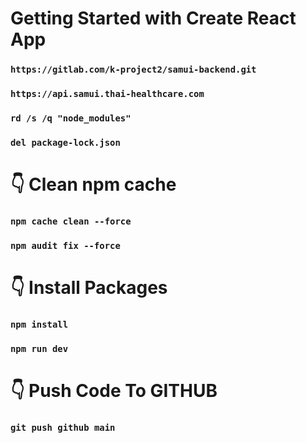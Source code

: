 # Getting Started with Create React App
### `https://gitlab.com/k-project2/samui-backend.git`
### `https://api.samui.thai-healthcare.com`
### `rd /s /q "node_modules"`
### `del package-lock.json`

# 👇️ Clean npm cache
### `npm cache clean --force`
### `npm audit fix --force`

# 👇️ Install Packages
### `npm install`
### `npm run dev`

# 👇️ Push Code To GITHUB
### `git push github main`